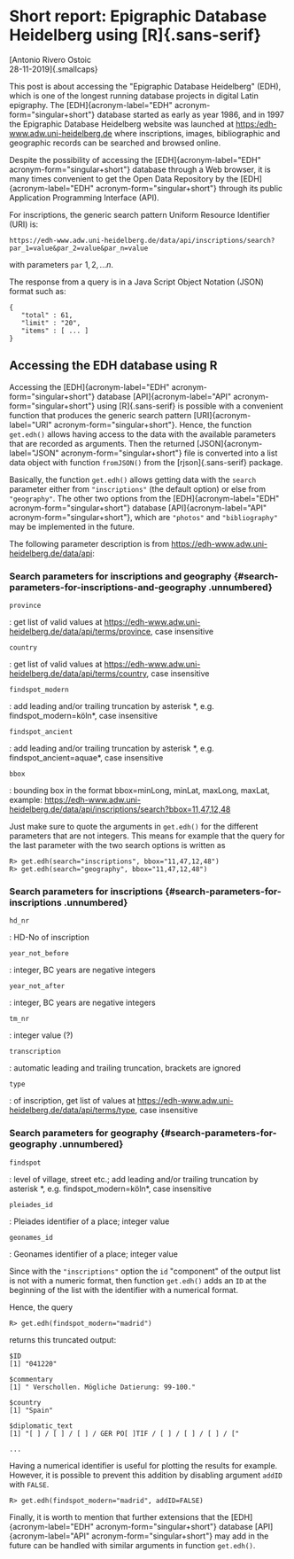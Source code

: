 Short report: Epigraphic Database Heidelberg using [R]{.sans-serif}
===================================================================

[Antonio Rivero Ostoic\
28-11-2019]{.smallcaps}

This post is about accessing the "Epigraphic Database Heidelberg" (EDH),
which is one of the longest running database projects in digital Latin
epigraphy. The [EDH]{acronym-label="EDH" acronym-form="singular+short"}
database started as early as year 1986, and in 1997 the Epigraphic
Database Heidelberg website was launched at
<https:/edh-www.adw.uni-heidelberg.de> where inscriptions, images,
bibliographic and geographic records can be searched and browsed online.

Despite the possibility of accessing the [EDH]{acronym-label="EDH"
acronym-form="singular+short"} database through a Web browser, it is
many times convenient to get the Open Data Repository by the
[EDH]{acronym-label="EDH" acronym-form="singular+short"} through its
public Application Programming Interface (API).

For inscriptions, the generic search pattern Uniform Resource Identifier
(URI) is:

    https://edh-www.adw.uni-heidelberg.de/data/api/inscriptions/search?par_1=value&par_2=value&par_n=value

with parameters `par` $1,2,...n$.

The response from a query is in a Java Script Object Notation (JSON)
format such as:

    {
       "total" : 61,
       "limit" : "20",
       "items" : [ ... ]
    }

Accessing the EDH database using R
----------------------------------

Accessing the [EDH]{acronym-label="EDH" acronym-form="singular+short"}
database [API]{acronym-label="API" acronym-form="singular+short"} using
[R]{.sans-serif} is possible with a convenient function that produces
the generic search pattern [URI]{acronym-label="URI"
acronym-form="singular+short"}. Hence, the function `get.edh()` allows
having access to the data with the available parameters that are
recorded as arguments. Then the returned [JSON]{acronym-label="JSON"
acronym-form="singular+short"} file is converted into a list data object
with function `fromJSON()` from the [rjson]{.sans-serif} package.

Basically, the function `get.edh()` allows getting data with the
`search` parameter either from `"inscriptions"` (the default option) or
else from `"geography"`. The other two options from the
[EDH]{acronym-label="EDH" acronym-form="singular+short"} database
[API]{acronym-label="API" acronym-form="singular+short"}, which are
`"photos"` and `"bibliography"` may be implemented in the future.

The following parameter description is from
<https://edh-www.adw.uni-heidelberg.de/data/api>:

### Search parameters for inscriptions and geography {#search-parameters-for-inscriptions-and-geography .unnumbered}

`province`

:   get list of valid values at
    <https://edh-www.adw.uni-heidelberg.de/data/api/terms/province>,
    case insensitive

`country`

:   get list of valid values at
    <https://edh-www.adw.uni-heidelberg.de/data/api/terms/country>, case
    insensitive

`findspot_modern`

:   add leading and/or trailing truncation by asterisk \*, e.g.
    findspot\_modern=köln\*, case insensitive

`findspot_ancient`

:   add leading and/or trailing truncation by asterisk \*, e.g.
    findspot\_ancient=aquae\*, case insensitive

`bbox`

:   bounding box in the format bbox=minLong, minLat, maxLong, maxLat,
    example:
    <https://edh-www.adw.uni-heidelberg.de/data/api/inscriptions/search?bbox=11,47,12,48>

Just make sure to quote the arguments in `get.edh()` for the different
parameters that are not integers. This means for example that the query
for the last parameter with the two search options is written as

    R> get.edh(search="inscriptions", bbox="11,47,12,48")
    R> get.edh(search="geography", bbox="11,47,12,48")

### Search parameters for inscriptions {#search-parameters-for-inscriptions .unnumbered}

`hd_nr`

:   HD-No of inscription

`year_not_before`

:   integer, BC years are negative integers

`year_not_after`

:   integer, BC years are negative integers

`tm_nr`

:   integer value (?)

`transcription`

:   automatic leading and trailing truncation, brackets are ignored

`type`

:   of inscription, get list of values at
    <https://edh-www.adw.uni-heidelberg.de/data/api/terms/type>, case
    insensitive

### Search parameters for geography {#search-parameters-for-geography .unnumbered}

`findspot`

:   level of village, street etc.; add leading and/or trailing
    truncation by asterisk \*, e.g. findspot\_modern=köln\*, case
    insensitive

`pleiades_id`

:   Pleiades identifier of a place; integer value

`geonames_id`

:   Geonames identifier of a place; integer value

Since with the `"inscriptions"` option the `id` "component" of the
output list is not with a numeric format, then function `get.edh()` adds
an `ID` at the beginning of the list with the identifier with a
numerical format.

Hence, the query

    R> get.edh(findspot_modern="madrid")

returns this truncated output:

    $ID
    [1] "041220"

    $commentary
    [1] " Verschollen. Mögliche Datierung: 99-100."

    $country
    [1] "Spain"

    $diplomatic_text
    [1] "[ ] / [ ] / [ ] / GER PO[ ]TIF / [ ] / [ ] / [ ] / ["

    ...

Having a numerical identifier is useful for plotting the results for
example. However, it is possible to prevent this addition by disabling
argument `addID` with `FALSE`.

    R> get.edh(findspot_modern="madrid", addID=FALSE)

Finally, it is worth to mention that further extensions that the
[EDH]{acronym-label="EDH" acronym-form="singular+short"} database
[API]{acronym-label="API" acronym-form="singular+short"} may add in the
future can be handled with similar arguments in function `get.edh()`.
